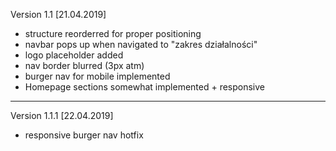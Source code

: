 Version 1.1 [21.04.2019]

- structure reorderred for proper positioning
- navbar pops up when navigated to "zakres działalności"
- logo placeholder added
- nav border blurred (3px atm)
- burger nav for mobile implemented
- Homepage sections somewhat implemented + responsive

----------------------------------------------------------
Version 1.1.1 [22.04.2019]

- responsive burger nav hotfix

